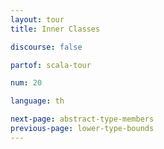 ```yaml
---
layout: tour
title: Inner Classes

discourse: false

partof: scala-tour

num: 20

language: th

next-page: abstract-type-members
previous-page: lower-type-bounds
---
```

